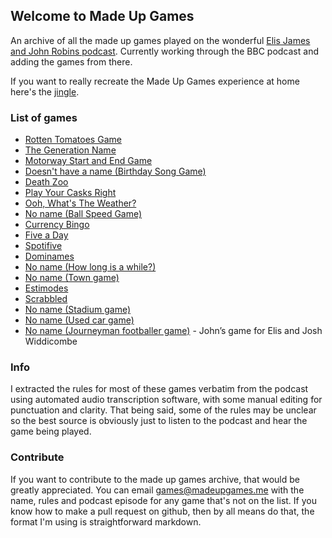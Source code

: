 ## Welcome to Made Up Games

An archive of all the made up games played on the wonderful [Elis James and John Robins podcast](https://www.bbc.co.uk/programmes/m0005fdz/episodes/downloads). Currently working through the BBC podcast and adding the games from there.

If you want to really recreate the Made Up Games experience at home here's the [jingle](audio/jingle.mp3).

### List of games

- [Rotten Tomatoes Game](games/rottentomatoesgame.md)
- [The Generation Name](games/generationname.md)
- [Motorway Start and End Game](games/motorwaystartendgame.md)
- [Doesn't have a name (Birthday Song Game)](games/birthdaysonggame.md)
- [Death Zoo](games/deathzoo.md)
- [Play Your Casks Right](games/playyourcasksright.md)
- [Ooh, What's The Weather?](games/oohwhatstheweather.md)
- [No name (Ball Speed Game)](games/ballspeedgame.md)
- [Currency Bingo](games/currencybingo.md)
- [Five a Day](games/fiveaday.md)
- [Spotifive](games/spotifive.md)
- [Dominames](games/dominames.md)
- [No name (How long is a while?)](games/howlongisawhile.md)
- [No name (Town game)](games/towngame.md)
- [Estimodes](games/estimodes.md)
- [Scrabbled](games/scrabbled.md)
- [No name (Stadium game)](games/stadiumgame.md)
- [No name (Used car game)](games/usedcargame.md)
- [No name (Journeyman footballer game)](games/journeymanfootballers.md) - John’s game for Elis and Josh Widdicombe


### Info
I extracted the rules for most of these games verbatim from the podcast using automated audio transcription software, with some manual editing for punctuation and clarity. That being said, some of the rules may be unclear so the best source is obviously just to listen to the podcast and hear the game being played.

### Contribute
If you want to contribute to the made up games archive, that would be greatly appreciated. You can email [games@madeupgames.me](mailto:games@madeupgames.me) with the name, rules and podcast episode for any game that's not on the list. If you know how to make a pull request on github, then by all means do that, the format I'm using is straightforward markdown.
